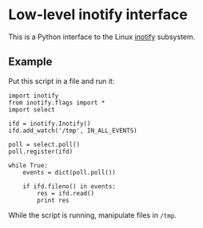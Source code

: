 # Low-level inotify interface

This is a Python interface to the Linux [inotify][] subsystem.

## Example

Put this script in a file and run it:

    import inotify
    from inotify.flags import *
    import select

    ifd = inotify.Inotify()
    ifd.add_watch('/tmp', IN_ALL_EVENTS)

    poll = select.poll()
    poll.register(ifd)

    while True:
        events = dict(poll.poll())

        if ifd.fileno() in events:
            res = ifd.read()
            print res

While the script is running, manipulate files in `/tmp`.

[inotify]: http://en.wikipedia.org/wiki/Inotify

